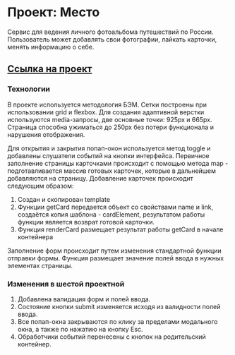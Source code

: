 # Проект: Место
Сервис для ведения личного фотоальбома путешествий по России. Пользователь может добавлять свои фотографии, лайкать карточки, менять информацию о себе.

## [Ссылка на проект](https://vikkitikky.github.io/mesto)

### Технологии
В проекте используется методология БЭМ. Сетки построены при использовании grid и flexbox.
Для создания адаптивной верстки используются media-запросы, две основные точки: 925px и 665px.
Страница способна ужиматься до 250px без потери функционала и нарушения отображения.

Для открытия и закрытия попап-окон используется метод toggle и добавлены слушатели событий на кнопки интерфейса.
Первичное заполнение страницы карточками происходит с помощью метода map - подготавливается массив готовых карточек, которые в дальнейшем добавляются на страницу.
Добавление карточек происходит следующим образом:
1) Создан и скопирован template
2) Функции getCard передается объект со свойствами name и link, создаётся копия шаблона - cardElement, результатом работы функции является возврат готовой карточки.
3) Функция renderCard размещает результат работы getCard в начале контейнера

Заполнение форм происходит путем изменения стандартной функции отправки формы. Функция размещает значение полей ввода в нужных элементах страницы.
### Изменения в шестой проектной
1) Добавлена валидация форм и полей ввода.
2) Состояние кнопки submit изменяется исходя из валидности полей ввода.
3) Все попап-окна закрываются по клику за пределами модального окна, а также по нажатию на кнопку Esc.
4) Обработчики событий перенесены с кнопок на родительский контейнер.


